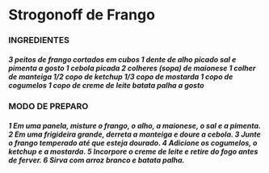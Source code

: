 <h1>Strogonoff de Frango</h1>

<h3>INGREDIENTES</h3>
<h5>3 peitos de frango cortados em cubos
1 dente de alho picado
sal e pimenta a gosto
1 cebola picada
2 colheres (sopa) de maionese
1 colher de manteiga
1/2 copo de ketchup
1/3 copo de mostarda
1 copo de cogumelos
1 copo de creme de leite
batata palha a gosto</h5>

<h3>MODO DE PREPARO</h3>
<h5>1 Em uma panela, misture o frango, o alho, a maionese, o sal e a pimenta.
2 Em uma frigideira grande, derreta a manteiga e doure a cebola.
3 Junte o frango temperado até que esteja dourado.
4 Adicione os cogumelos, o ketchup e a mostarda.
5 Incorpore o creme de leite e retire do fogo antes de ferver.
6 Sirva com arroz branco e batata palha.</h5>